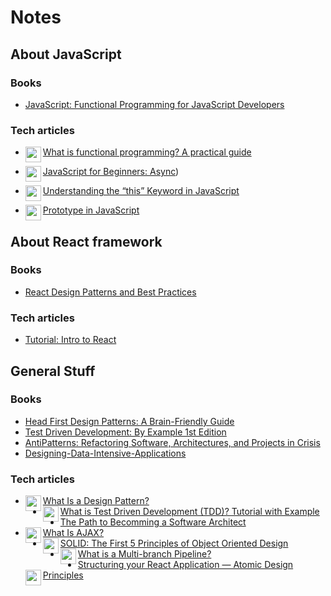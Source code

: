 # Notes



## About JavaScript 

  ### Books
  
   - [JavaScript: Functional Programming for JavaScript Developers](https://www.amazon.com/JavaScript-Functional-Programming-Developers-ebook/dp/B01LD8K5DY)
  
  ### Tech articles
    
   - [What is functional programming? A practical guide](https://www.infoworld.com/article/3613715/what-is-functional-programming-a-practical-guide.html)<img align="left" width="25"  height="25" src="https://www.ms-center.net/wp-content/uploads/2020/11/check-circle-correct-mark-success-tick-yes-icon-correct-symbol-png-395_512.png" alt="correct symbol">

   - [JavaScript for Beginners: Async](https://rowanmanning.com/posts/javascript-for-beginners-async/))<img align="left" width="25"  height="25" src="https://www.ms-center.net/wp-content/uploads/2020/11/check-circle-correct-mark-success-tick-yes-icon-correct-symbol-png-395_512.png" alt="correct symbol">
   - [Understanding the “this” Keyword in JavaScript](https://betterprogramming.pub/understanding-the-this-keyword-in-javascript-cb76d4c7c5e8)<img align="left" width="25"  height="25" src="https://www.ms-center.net/wp-content/uploads/2020/11/check-circle-correct-mark-success-tick-yes-icon-correct-symbol-png-395_512.png" alt="correct symbol">
   - [Prototype in JavaScript](https://www.tutorialsteacher.com/javascript/prototype-in-javascript)<img align="left" width="25"  height="25" src="https://www.ms-center.net/wp-content/uploads/2020/11/check-circle-correct-mark-success-tick-yes-icon-correct-symbol-png-395_512.png" alt="correct symbol">
   
   
## About React framework

### Books

- [React Design Patterns and Best Practices](https://www.amazon.com/gp/product/1786464535/ref=as_li_qf_asin_il_tl?ie=UTF8&tag=wsvincent-20&creative=9325&linkCode=as2&creativeASIN=1786464535&linkId=88a37163864baa99f7257bfb72a4a409)

### Tech articles

- [Tutorial: Intro to React](https://reactjs.org/tutorial/tutorial.html)

## General Stuff

### Books

- [Head First Design Patterns: A Brain-Friendly Guide](https://www.amazon.com/Head-First-Design-Patterns-Brain-Friendly/dp/0596007124)
- [Test Driven Development: By Example 1st Edition](https://www.amazon.com/Test-Driven-Development-Kent-Beck/dp/0321146530)
- [AntiPatterns: Refactoring Software, Architectures, and Projects in Crisis](https://www.amazon.com/AntiPatterns-William-J-Brown/dp/0471197130)
- [Designing-Data-Intensive-Applications](https://www.amazon.com/Designing-Data-Intensive-Applications-Reliable-Maintainable/dp/1449373321)

### Tech articles

- [What Is a Design Pattern?](https://dzone.com/articles/what-is-design-pattern)<img align="left" width="25"  height="25" src="https://www.ms-center.net/wp-content/uploads/2020/11/check-circle-correct-mark-success-tick-yes-icon-correct-symbol-png-395_512.png" alt="correct symbol">
- [What is Test Driven Development (TDD)? Tutorial with Example](https://www.guru99.com/test-driven-development.html)<img align="left" width="25"  height="25" src="https://www.ms-center.net/wp-content/uploads/2020/11/check-circle-correct-mark-success-tick-yes-icon-correct-symbol-png-395_512.png" alt="correct symbol">
- [The Path to Becomming a Software Architect](https://medium.com/@nvashanin/the-path-to-becoming-a-software-architect-de53f1cb310a)
- [What Is AJAX?](https://skillcrush.com/blog/what-is-ajax/)<img align="left" width="25"  height="25" src="https://www.ms-center.net/wp-content/uploads/2020/11/check-circle-correct-mark-success-tick-yes-icon-correct-symbol-png-395_512.png" alt="correct symbol">
- [SOLID: The First 5 Principles of Object Oriented Design](https://www.digitalocean.com/community/conceptual_articles/s-o-l-i-d-the-first-five-principles-of-object-oriented-design)<img align="left" width="25"  height="25" src="https://www.ms-center.net/wp-content/uploads/2020/11/check-circle-correct-mark-success-tick-yes-icon-correct-symbol-png-395_512.png" alt="correct symbol">
- [What is a Multi-branch Pipeline?](https://devopscube.com/jenkins-multibranch-pipeline-tutorial/)<img align="left" width="25"  height="25" src="https://www.ms-center.net/wp-content/uploads/2020/11/check-circle-correct-mark-success-tick-yes-icon-correct-symbol-png-395_512.png" alt="correct symbol">
- [Structuring your React Application — Atomic Design Principles](https://andela.com/insights/structuring-your-react-application-atomic-design-principles/)<img align="left" width="25"  height="25" src="https://www.ms-center.net/wp-content/uploads/2020/11/check-circle-correct-mark-success-tick-yes-icon-correct-symbol-png-395_512.png" alt="correct symbol">

